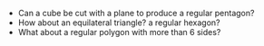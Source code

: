 <!-- <html>

<body> -->

<!--
---
layout: page
title: Problem of the Week
---
-->


<!-- <p>Due Friday, November 11, 2023 at 3 pm submitted to 
<a href="https://forms.gle/LgCLL5vhwUn6h5eA7"> this Google form.</a> <b> You must be logged into your NAU gmail to submit via this form. </b>
</p> -->

<p> <ul>
  <li> Can a cube be cut with a plane to produce a regular pentagon? </li>
  <li> How about an equilateral triangle? a regular hexagon? </li>
  <li> What about a regular polygon with more than 6 sides? </li>
</ul> 
 </p>
